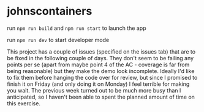 # johnscontainers

run `npm run build` and `npm run start` to launch the app

run `npm run dev` to start developer mode

This project has a couple of issues (specified on the issues tab) that are to be fixed in the following couple of days. They don't seem to be failing any points per se (apart from maybe point 4 of the AC - coverage is far from being reasonable) but they make the demo look incomplete. Ideally I'd like to fix them before hanging the code over for review, but since I promised to finish it on Friday (and only doing it on Monday) I feel terrible for making you wait. The previous week turned out to be much more busy than I anticipated, so I haven't been able to spent the planned amount of time on this exercise.
